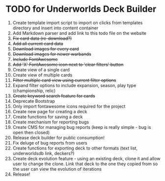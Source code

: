 # TODO for Underworlds Deck Builder

1.  Create template import script to import on clicks from templates directory and insert into content container
1.  Add Markdown parser and add link to this todo file on the website
2.  ~~Fix card data (re-download?)~~
3.  ~~Add all current card data~~
4.  ~~Download images for every card~~
5.  ~~Download images for newer warbands~~
6.  ~~Include FontAwesome~~
7.  ~~Add 'X' FontAwesome icon next to 'clear filters' button~~
8.  Create view of a single card
9.  Create view of multiple cards
10. ~~Filter multiple card view using current filter options~~
11. Expand filter options to include expansion, season, play type (championship, relic)
12. ~~Create keyword search feature for cards~~
12. Deprecate Bootstrap
13. Only import fontawesome icons required for the project
13. Create new page for creating a deck
14. Create functions for saving a deck
15. Create mechanism for reporting bugs
16. Create CMS for managing bug reports (keep is really simple - bug is open then closed)
17. Release deck builder for public consumption!
18. Fix deluge of bug reports from users
19. Create functions for exporting deck to other formats (text list, underworldsdb link, deckers?)
20. Create deck evolution feature - using an existing deck, clone it and allow user to change the clone. Link that deck to the one they copied from so the user can view the evolution of iterations
21. Release!
